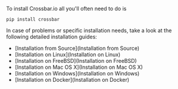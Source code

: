 To install Crossbar.io all you'll often need to do is

```console
pip install crossbar
```

In case of problems or specific installation needs, take a look at the following detailed installation guides:

* [Installation from Source](Installation from Source)
* [Installation on Linux](Installation on Linux)
* [Installation on FreeBSD](Installation on FreeBSD)
* [Installation on Mac OS X](Installation on Mac OS X)
* [Installation on Windows](Installation on Windows)
* [Installation on Docker](Installation on Docker)
